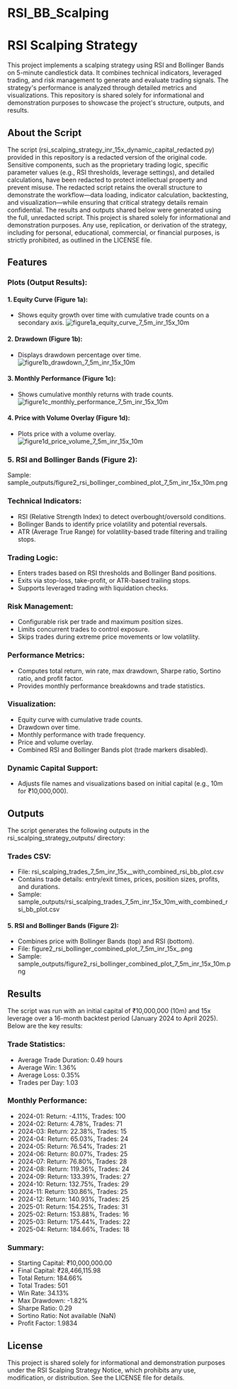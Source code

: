 # RSI_BB_Scalping

# RSI Scalping Strategy
This project implements a scalping strategy using RSI and Bollinger Bands on 5-minute candlestick data. It combines technical indicators, leveraged trading, and risk management to generate and evaluate trading signals. The strategy's performance is analyzed through detailed metrics and visualizations. This repository is shared solely for informational and demonstration purposes to showcase the project's structure, outputs, and results.

## About the Script
The script (rsi_scalping_strategy_inr_15x_dynamic_capital_redacted.py) provided in this repository is a redacted version of the original code. Sensitive components, such as the proprietary trading logic, specific parameter values (e.g., RSI thresholds, leverage settings), and detailed calculations, have been redacted to protect intellectual property and prevent misuse. The redacted script retains the overall structure to demonstrate the workflow—data loading, indicator calculation, backtesting, and visualization—while ensuring that critical strategy details remain confidential. The results and outputs shared below were generated using the full, unredacted script. This project is shared solely for informational and demonstration purposes. Any use, replication, or derivation of the strategy, including for personal, educational, commercial, or financial purposes, is strictly prohibited, as outlined in the LICENSE file.

## Features

### Plots (Output Results):

#### 1. Equity Curve (Figure 1a):
- Shows equity growth over time with cumulative trade counts on a secondary axis.
 ![figure1a_equity_curve_7_5m_inr_15x_10m](https://github.com/user-attachments/assets/12e79da6-c2b1-4b0a-818d-46c280273714)




#### 2. Drawdown (Figure 1b):
- Displays drawdown percentage over time.
 ![figure1b_drawdown_7_5m_inr_15x_10m](https://github.com/user-attachments/assets/a01008d9-9472-440e-8082-ff16130d7281)



#### 3. Monthly Performance (Figure 1c):
- Shows cumulative monthly returns with trade counts.
![figure1c_monthly_performance_7_5m_inr_15x_10m](https://github.com/user-attachments/assets/479eda93-c41d-4e69-9b3b-506f5372ac71)



#### 4. Price with Volume Overlay (Figure 1d):
- Plots price with a volume overlay.
![figure1d_price_volume_7_5m_inr_15x_10m](https://github.com/user-attachments/assets/d298e1a4-7645-4231-aec1-db035eec0dfb)


### 5. RSI and Bollinger Bands (Figure 2):

Sample: sample_outputs/figure2_rsi_bollinger_combined_plot_7_5m_inr_15x_10m.png


### Technical Indicators:
- RSI (Relative Strength Index) to detect overbought/oversold conditions.
- Bollinger Bands to identify price volatility and potential reversals.
- ATR (Average True Range) for volatility-based trade filtering and trailing stops.


### Trading Logic:
- Enters trades based on RSI thresholds and Bollinger Band positions.
- Exits via stop-loss, take-profit, or ATR-based trailing stops.
- Supports leveraged trading with liquidation checks.


### Risk Management:
- Configurable risk per trade and maximum position sizes.
- Limits concurrent trades to control exposure.
- Skips trades during extreme price movements or low volatility.

### Performance Metrics:
- Computes total return, win rate, max drawdown, Sharpe ratio, Sortino ratio, and profit factor.
- Provides monthly performance breakdowns and trade statistics.


### Visualization:
- Equity curve with cumulative trade counts.
- Drawdown over time.
- Monthly performance with trade frequency.
- Price and volume overlay.
- Combined RSI and Bollinger Bands plot (trade markers disabled).


### Dynamic Capital Support:
- Adjusts file names and visualizations based on initial capital (e.g., 10m for ₹10,000,000).



## Outputs
The script generates the following outputs in the rsi_scalping_strategy_outputs/ directory:

### Trades CSV:

- File: rsi_scalping_trades_7_5m_inr_15x_<capital>_with_combined_rsi_bb_plot.csv
- Contains trade details: entry/exit times, prices, position sizes, profits, and durations.
- Sample: sample_outputs/rsi_scalping_trades_7_5m_inr_15x_10m_with_combined_rsi_bb_plot.csv





#### 5. RSI and Bollinger Bands (Figure 2):
- Combines price with Bollinger Bands (top) and RSI (bottom).
- File: figure2_rsi_bollinger_combined_plot_7_5m_inr_15x_<capital>.png
- Sample: sample_outputs/figure2_rsi_bollinger_combined_plot_7_5m_inr_15x_10m.png





## Results
The script was run with an initial capital of ₹10,000,000 (10m) and 15x leverage over a 16-month backtest period (January 2024 to April 2025). Below are the key results:

### Trade Statistics:

- Average Trade Duration: 0.49 hours
- Average Win: 1.36%
- Average Loss: 0.35%
- Trades per Day: 1.03


### Monthly Performance:

- 2024-01: Return: -4.11%, Trades: 100
- 2024-02: Return: 4.78%, Trades: 71
- 2024-03: Return: 22.38%, Trades: 15
- 2024-04: Return: 65.03%, Trades: 24
- 2024-05: Return: 76.54%, Trades: 21
- 2024-06: Return: 80.07%, Trades: 25
- 2024-07: Return: 76.80%, Trades: 28
- 2024-08: Return: 119.36%, Trades: 24
- 2024-09: Return: 133.39%, Trades: 27
- 2024-10: Return: 132.75%, Trades: 29
- 2024-11: Return: 130.86%, Trades: 25
- 2024-12: Return: 140.93%, Trades: 25
- 2025-01: Return: 154.25%, Trades: 31
- 2025-02: Return: 153.88%, Trades: 16
- 2025-03: Return: 175.44%, Trades: 22
- 2025-04: Return: 184.66%, Trades: 18


### Summary:

- Starting Capital: ₹10,000,000.00
- Final Capital: ₹28,466,115.98
- Total Return: 184.66%
- Total Trades: 501
- Win Rate: 34.13%
- Max Drawdown: -1.82%
- Sharpe Ratio: 0.29
- Sortino Ratio: Not available (NaN)
- Profit Factor: 1.9834





## License
This project is shared solely for informational and demonstration purposes under the RSI Scalping Strategy Notice, which prohibits any use, modification, or distribution. See the LICENSE file for details.

